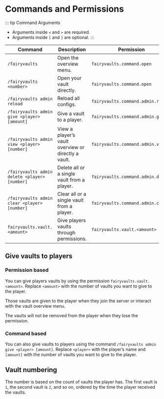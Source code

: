 # Commands and Permissions

::: tip Command Arguments

- Arguments inside `<` and `>` are required.
- Arguments inside `[` and `]` are optional.
  :::

| Command                                       | Description                                         | Permission                         |
| --------------------------------------------- | --------------------------------------------------- | ---------------------------------- |
| `/fairyvaults`                                | Open the overview menu.                             | `fairyvaults.command.open`         |
| `/fairyvaults <number>`                       | Open your vault directly.                           | `fairyvaults.command.open`         |
| `/fairyvaults admin reload`                   | Reload all configs.                                 | `fairyvaults.command.admin.reload` |
| `/fairyvaults admin give <player> [amount]`   | Give a vault to a player.                           | `fairyvaults.command.admin.give`   |
| `/fairyvaults admin view <player> [number]`   | View a player’s vault overview or directly a vault. | `fairyvaults.command.admin.view`   |
| `/fairyvaults admin delete <player> [number]` | Delete all or a single vault from a player.         | `fairyvaults.command.admin.delete` |
| `/fairyvaults admin clear <player> [number]`  | Clear all or a single vault from a player.          | `fairyvaults.command.admin.clear`  |
| `fairyvaults.vault.<amount>`                  | Give players vaults through permissions.            | `fairyvaults.vault.<amount>`       |

## Give vaults to players

### Permission based

You can give players vaults by using the permission `fairyvaults.vault.<amount>`. Replace `<amount>` with the number of vaults you want to give to the player.

Those vaults are given to the player when they join the server or interact with the vault overview menu.

The vaults will not be removed from the player when they lose the permission.

### Command based

You can also give vaults to players using the command `/fairyvaults admin give <player> [amount]`. Replace `<player>` with the player’s name and `[amount]` with the number of vaults you want to give to the player.

## Vault numbering

The number is based on the count of vaults the player has. The first vault is `1`, the second vault is `2`, and so on, ordered by the time the player received the vaults.
